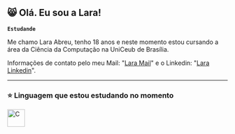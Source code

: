 ## 😸 Olá. Eu sou a Lara!

**`Estudande`**

Me chamo Lara Abreu, tenho 18 anos e neste momento estou cursando a área da Ciência da Computação na UniCeub de Brasília.

Informações de contato pelo meu Mail: "[Lara Mail](laraacfreitas@gmail.com)" e o Linkedin: "[Lara Linkedin](https://www.linkedin.com/in/lara-abreu-5a7545363/
)".

---
### ⭐ Linguagem que estou estudando no momento
<img
  align="left"
  alt="C"
  title="C"
  width="40px"
  style="padding-right: 20px;"
  src="https://cdn.jsdelivr.net/gh/devicons/devicon@latest/icons/c/c-original.svg" />
          
